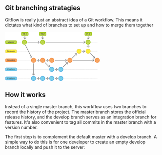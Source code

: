 ## Git branching stratagies
Gitflow is really just an abstract idea of a Git workflow. This means it dictates what kind of branches to set up and how to merge them together

![Git Flow](images/git-branching-strategy.png?raw=true "Git Flow")

## How it works
Instead of a single master branch, this workflow uses two branches to record the history of the project. The master branch stores the official release history, and the develop branch serves as an integration branch for features. It's also convenient to tag all commits in the master branch with a version number.

The first step is to complement the default master with a develop branch. A simple way to do this is for one developer to create an empty develop branch locally and push it to the server:
